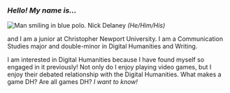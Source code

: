 ### _Hello! My name is..._
![Man smiling in blue polo.](https://nickpdel.github.io/COMM350-Blogs/main/IMG_9252.jpeg)
Nick Delaney _(He/Him/His)_

and I am a junior at Christopher Newport University. I am a Communication Studies major and double-minor in Digital Humanities and Writing.

I am interested in Digital Humanities because I have found myself so engaged in it previously! Not only do I enjoy playing video games, but I enjoy their debated relationship with the Digital Humanities. What makes a game DH? Are all games DH? _I want to know!_

